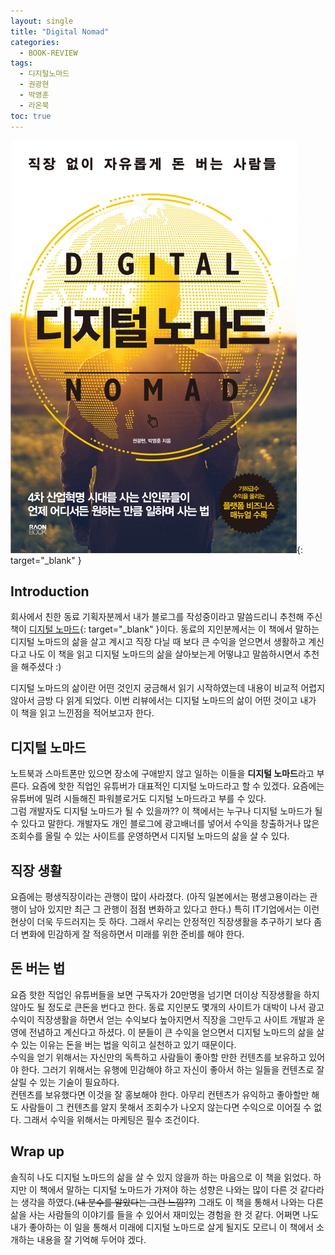 ```yaml
---
layout: single
title: "Digital Nomad"
categories:
  - BOOK-REVIEW
tags:
  - 디지털노마드
  - 권광현
  - 박영훈
  - 라온북
toc: true
---
```


[![digital nomad](/assets/images/books/digital-nomad.jpg)](http://image.kyobobook.co.kr/images/book/xlarge/076/x9791155323076.jpg){: target="\_blank" }

## Introduction

회사에서 친한 동료 기획자분께서 내가 블로그를 작성중이라고 말씀드리니 추천해 주신 책이 [디지털 노마드](https://kyobobook.co.kr/product/detailViewKor.laf?ejkGb=KOR&mallGb=KOR&barcode=9791155323076&orderClick=LIJ&Kc=#N){: target="\_blank" }이다. 동료의 지인분께서는 이 책에서 말하는 디지털 노마드의 삶을 살고 계시고 직장 다닐 때 보다 큰 수익을 얻으면서 생활하고 계신다고 나도 이 책을 읽고 디지털 노마드의 삶을 살아보는게 어떻냐고 말씀하시면서 추천을 해주셨다 :)

디지털 노마드의 삶이란 어떤 것인지 궁금해서 읽기 시작하였는데 내용이 비교적 어렵지 않아서 금방 다 읽게 되었다. 이번 리뷰에서는 디지털 노마드의 삶이 어떤 것이고 내가 이 책을 읽고 느낀점을 적어보고자 한다.

## 디지털 노마드

노트북과 스마트폰만 있으면 장소에 구애받지 않고 일하는 이들을 **디지털 노마드**라고 부른다. 요즘에 핫한 직업인 유튜버가 대표적인 디지털 노마드라고 할 수 있겠다. 요즘에는 유튜버에 밀려 시들해진 파워블로거도 디지털 노마드라고 부를 수 있다. <br />
그럼 개발자도 디지털 노마드가 될 수 있을까?? 이 책에서는 누구나 디지털 노마드가 될 수 있다고 말한다. 개발자도 개인 블로그에 광고배너를 넣어서 수익을 창출하거나 많은 조회수를 올릴 수 있는 사이트를 운영하면서 디지털 노마드의 삶을 살 수 있다.

## 직장 생활

요즘에는 평생직장이라는 관행이 많이 사라졌다. (아직 일본에서는 평생고용이라는 관행이 남아 있지만 최근 그 관행이 점점 변화하고 있다고 한다.) 특히 IT기업에서는 이런 현상이 더욱 두드러지는 듯 하다. 그래서 우리는 안정적인 직장생활을 추구하기 보다 좀더 변화에 민감하게 잘 적응하면서 미래를 위한 준비를 해야 한다.

## 돈 버는 법

요즘 핫한 직업인 유튜버들을 보면 구독자가 20만명을 넘기면 더이상 직장생활을 하지 않아도 될 정도로 큰돈을 번다고 한다. 동료 지인분도 몇개의 사이트가 대박이 나서 광고수익이 직장생활을 하면서 얻는 수익보다 높아지면서 직장을 그만두고 사이트 개발과 운영에 전념하고 계신다고 하셨다. 이 분들이 큰 수익을 얻으면서 디지털 노마드의 삶을 살수 있는 이유는 돈을 버는 법을 익히고 실천하고 있기 때문이다. <br/>
수익을 얻기 위해서는 자신만의 독특하고 사람들이 좋아할 만한 컨텐츠를 보유하고 있어야 한다. 그러기 위해서는 유행에 민감해야 하고 자신이 좋아서 하는 일들을 컨텐츠로 잘 살릴 수 있는 기술이 필요하다. <br/>
컨텐츠를 보유했다면 이것을 잘 홍보해야 한다. 아무리 컨텐츠가 유익하고 좋아할만 해도 사람들이 그 컨텐츠를 알지 못해서 조회수가 나오지 않는다면 수익으로 이어질 수 없다. 그래서 수익을 위해서는 마케팅은 필수 조건이다.

## Wrap up

솔직히 나도 디지털 노마드의 삶을 살 수 있지 않을까 하는 마음으로 이 책을 읽었다. 하지만 이 책에서 말하는 디지털 노마드가 가져야 하는 성향은 나와는 많이 다른 것 같다라는 생각을 하였다.(~~내 분수를 알았다는 그런 느낌??~~) 그래도 이 책을 통해서 나와는 다른 삶을 사는 사람들의 이야기를 들을 수 있어서 재미있는 경험을 한 것 같다. 어쩌면 나도 내가 좋아하는 이 일을 통해서 미래에 디지털 노마드로 살게 될지도 모르니 이 책에서 소개하는 내용을 잘 기억해 두어야 겠다.
